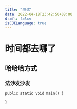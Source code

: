 ```yaml
---
title: "测试"
date: 2022-04-18T23:42:50+08:00
draft: false
isCJKLanguage: true
---
```


# 时间都去哪了

## 哈哈哈方式

### 法沙发沙发

```
public static void main() {
	
}
```

